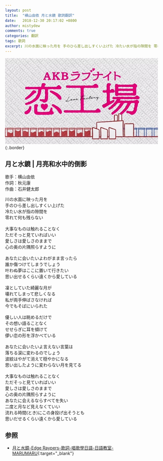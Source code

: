```yaml
---
layout: post
title:  "横山由依 月と水鏡 歌詞翻訳"
date:   2018-12-30 20:17:02 +0800
author: mistydew
comments: true
categories: 翻訳
tags: 歌詞
excerpt: 川の水面に映った月を 手のひら差し出しすくい上げた 冷たい水が指の隙間を 零れて何も残らない
---
```

![AKBラブナイト 恋工場](/images/cover/misc/AKBラブナイト%20恋工場.jpg){:.border}

## 月と水鏡 | 月亮和水中的倒影

歌手：横山由依<br>
作詞：秋元康<br>
作曲：石井健太郎

川の水面に映った月を<br>
手のひら差し出しすくい上げた<br>
冷たい水が指の隙間を<br>
零れて何も残らない<br>
<br>
大事なものは触れることなく<br>
ただそっと見ていればいい<br>
愛しさは愛しさのままで<br>
心の奥の片隅照らすように<br>
<br>
あなたに会いたいよわがまま言ったら<br>
誰か傷つけてしまうでしょう<br>
叶わぬ夢はここに置いて行きたい<br>
思い出せるくらい遠くから愛している<br>
<br>
凜としていた綺麗な月が<br>
壊れてしまって悲しくなる<br>
私が両手伸ばさなければ<br>
今でもそばにいられた<br>
<br>
優しい人は眺めるだけで<br>
その想い語ることなく<br>
せせらぎに耳を傾けて<br>
儚い恋の形を浮かべている<br>
<br>
あなたに会いたいよ言えない言葉は<br>
落ちる涙に変わるのでしょう<br>
波紋はやがて消えて穏やかになる<br>
思い出したように変わらない月を見てる<br>
<br>
大事なものは触れることなく<br>
ただそっと見ていればいい<br>
愛しさは愛しさのままで<br>
心の奥の片隅照らすように<br>
あなたに会えるならすべてを失い<br>
二度と月など見えなくていい<br>
流れる時間(とき)にこの身投げ出そうとも<br>
思いだせるくらい遠くから愛している

## 参照

* [月と水鏡-Edge Raypers-歌詞-唱歌學日語-日語教室-MARUMARU](https://www.jpmarumaru.com/tw/JPSongPlay-6609.html){:target="_blank"}
